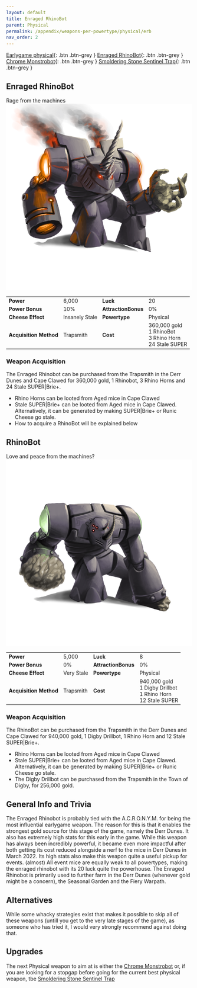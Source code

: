```yaml
---
layout: default
title: Enraged RhinoBot
parent: Physical
permalink: /appendix/weapons-per-powertype/physical/erb
nav_order: 2
---
```

<span class="fs-1">[Earlygame physical](/appendix/weapons-per-powertype/physical/early){: .btn .btn-grey } </span><span class="fs-1"> [Enraged RhinoBot](/appendix/weapons-per-powertype/physical/erb){: .btn .btn-grey } </span><span class="fs-1"> [Chrome Monstrobot](/appendix/weapons-per-powertype/physical/cmb){: .btn .btn-grey } </span><span class="fs-1"> [Smoldering Stone Sentinel Trap](/appendix/weapons-per-powertype/physical/ssst){: .btn .btn-grey } </span>

## Enraged RhinoBot
Rage from the machines
<img src="/assets/images/weapons/erb.png" alt="angry" width="600">

|||||
|---|---|---|---|
| __Power__ 	| 6,000 	| __Luck__ 	| 20 	|
| __Power Bonus__ 	| 10% 	|__AttractionBonus__ 	| 0% 	|
| __Cheese Effect__ 	| Insanely Stale	| __Powertype__ 	| Physical 	|
| __Acquisition Method__ 	| Trapsmith	| __Cost__ 	| 360,000 gold <br> 1 RhinoBot <br> 3 Rhino Horn <br> 24 Stale SUPER|Brie+	|

### Weapon Acquisition
The Enraged Rhinobot can be purchased from the Trapsmith in the Derr Dunes and Cape Clawed for 360,000 gold, 1 Rhinobot, 3 Rhino Horns and 24 Stale SUPER|Brie+.
- Rhino Horns can be looted from Aged mice in Cape Clawed
- Stale SUPER|Brie+ can be looted from Aged mice in Cape Clawed. Alternatively, it can be generated by making SUPER|Brie+ or Runic Cheese go stale.
- How to acquire a RhinoBot will be explained below

## RhinoBot
Love and peace from the machines?
<img src="/assets/images/weapons/rb.png" alt="unagnry" width="600">

|||||
|---|---|---|---|
| __Power__ 	| 5,000 	| __Luck__ 	| 8 	|
| __Power Bonus__ 	| 0% 	|__AttractionBonus__ 	| 0% 	|
| __Cheese Effect__ 	| Very  Stale	| __Powertype__ 	| Physical 	|
| __Acquisition Method__ 	| Trapsmith	| __Cost__ 	| 940,000 gold <br> 1 Digby Drillbot <br> 1 Rhino Horn <br> 12 Stale SUPER|Brie+	|

### Weapon Acquisition
The RhinoBot can be purchased from the Trapsmith in the Derr Dunes and Cape Clawed for 940,000 gold, 1 Digby Drillbot, 1 Rhino Horn and 12 Stale SUPER|Brie+.
- Rhino Horns can be looted from Aged mice in Cape Clawed
- Stale SUPER|Brie+ can be looted from Aged mice in Cape Clawed. Alternatively, it can be generated by making SUPER|Brie+ or Runic Cheese go stale.
- The Digby Drillbot can be purchased from the Trapsmith in the Town of Digby, for 256,000 gold.

## General Info and Trivia
The Enraged Rhinobot is probably tied with the A.C.R.O.N.Y.M. for being the most influential earlygame weapon. The reason for this is that it enables the strongest gold source for this stage of the game, namely the Derr Dunes. It also has extremely high stats for this early in the game. While this weapon has always been incredibly powerful, it became even more impactful after both getting its cost reduced alongside a nerf to the mice in Derr Dunes in March 2022. 
Its high stats also make this weapon quite a useful pickup for events. (almost) All event mice are equally weak to all powertypes, making the enraged rhinobot with its 20 luck quite the powerhouse.
The Enraged Rhinobot is primarily used to further farm in the Derr Dunes (whenever gold might be a concern), the Seasonal Garden and the Fiery Warpath.

## Alternatives
While some whacky strategies exist that makes it possible to skip all of these weapons (untill you get to the very late stages of the game), as someone who has tried it, I would very strongly recommend against doing that.

## Upgrades
The next Physical weapon to aim at is either the [Chrome Monstrobot](/appendix/weapons-per-powertype/physical/cmb) or, if you are looking for a stopgap before going for the current best physical weapon, tbe [Smoldering Stone Sentinel Trap](/appendix/weapons-per-powertype/physical/ssst)